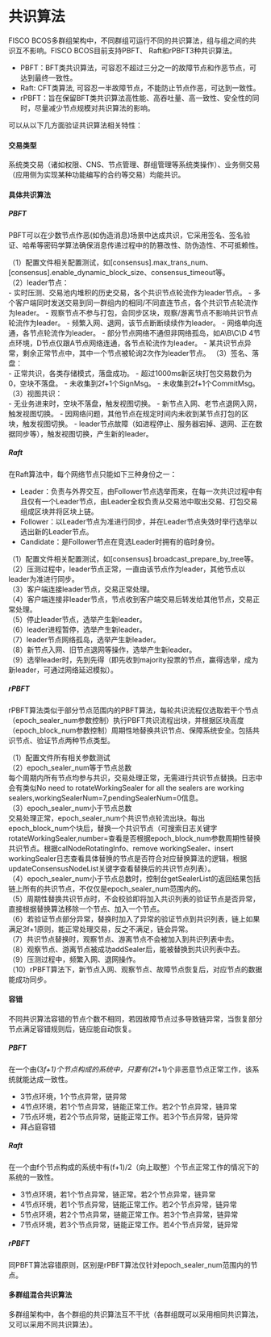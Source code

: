 # 共识算法

FISCO BCOS多群组架构中，不同群组可运行不同的共识算法，组与组之间的共识互不影响。FISCO BCOS目前支持PBFT、 Raft和rPBFT3种共识算法。

- PBFT：BFT类共识算法，可容忍不超过三分之一的故障节点和作恶节点，可达到最终一致性。
- Raft: CFT类算法, 可容忍一半故障节点，不能防止节点作恶，可达到一致性。
- rPBFT：旨在保留BFT类共识算法高性能、高吞吐量、高一致性、安全性的同时，尽量减少节点规模对共识算法的影响。<br/>

可以从以下几方面验证共识算法相关特性：<br/>
#### 交易类型
系统类交易（诸如权限、CNS、节点管理、群组管理等系统类操作）、业务侧交易（应用侧为实现某种功能编写的合约等交易）均能共识。<br/>

#### 具体共识算法
##### PBFT
PBFT可以在少数节点作恶(如伪造消息)场景中达成共识，它采用签名、签名验证、哈希等密码学算法确保消息传递过程中的防篡改性、防伪造性、不可抵赖性。

（1）配置文件相关配置测试，如[consensus].max_trans_num、[consensus].enable_dynamic_block_size、consensus_timeout等。 <br/>
（2）leader节点： <br/>
    - 实时压测、交易池内堆积的历史交易，各个共识节点轮流作为leader节点。 
    - 多个客户端同时发送交易到同一群组内的相同/不同直连节点，各个共识节点轮流作为leader。 
    - 观察节点不参与打包，会同步区块，观察/游离节点不影响共识节点轮流作为leader。 
    - 频繁入网、退网，该节点断断续续作为leader。 
    - 网络单向连通，各节点轮流作为leader。 
    - 部分节点网络不通但非网络孤岛，如A\B\C\D 4节点环境，D节点仅跟A节点网络连通，各节点轮流作为leader。 
    - 某共识节点异常，剩余正常节点中，其中一个节点被轮询2次作为leader节点。 
（3）签名、落盘： <br/>
    - 正常共识，各类存储模式，落盘成功。 
    - 超过1000ms新区块打包交易数仍为0，空块不落盘。 
    - 未收集到2f+1个SignMsg。 
    - 未收集到2f+1个CommitMsg。 
（3）视图共识： <br/>
    - 无业务进来时，空块不落盘，触发视图切换。 
    - 新节点入网、老节点退网入网，触发视图切换。 
    - 因网络问题，其他节点在规定时间内未收到某节点打包的区块，触发视图切换。 
    - leader节点故障（如进程停止、服务器宕掉、退网、正在数据同步等），触发视图切换，产生新的leader。 
##### Raft
在Raft算法中，每个网络节点只能如下三种身份之一：<br/>
- Leader：负责与外界交互，由Follower节点选举而来，在每一次共识过程中有且仅有一个Leader节点，由Leader全权负责从交易池中取出交易、打包交易组成区块并将区块上链。
- Follower：以Leader节点为准进行同步，并在Leader节点失效时举行选举以选出新的Leader节点。
- Candidate：是Follower节点在竞选Leader时拥有的临时身份。<br/>

（1）配置文件相关配置测试，如[consensus].broadcast_prepare_by_tree等。 <br/>
（2）压测过程中，leader节点正常，一直由该节点作为leader，其他节点以leader为准进行同步。 <br/>
（3）客户端连接leader节点，交易正常处理。 <br/>
（4）客户端连接非leader节点，节点收到客户端交易后转发给其他节点，交易正常处理。 <br/>
（5）停止leader节点，选举产生新leader。 <br/>
（6）leader进程暂停，选举产生新leader。 <br/>
（7）leader节点网络孤岛，选举产生新leader。 <br/>
（8）新节点入网、旧节点退网等操作，选举产生新leader。 <br/>
（9）选举leader时，先到先得（即先收到majority投票的节点，赢得选举，成为新leader，可通过网络延迟模拟）。

##### rPBFT
rPBFT算法类似于部分节点范围内的PBFT算法，每轮共识流程仅选取若干个节点（epoch_sealer_num参数控制）执行PBFT共识流程出块，并根据区块高度（epoch_block_num参数控制）周期性地替换共识节点、保障系统安全。包括共识节点、验证节点两种节点类型。

（1）配置文件所有相关参数测试 <br/>
（2）epoch_sealer_num等于节点总数 <br/>
每个周期内所有节点均参与共识，交易处理正常，无需进行共识节点替换。日志中会有类似No need to rotateWorkingSealer for all the sealers are working sealers,workingSealerNum=7,pendingSealerNum=0信息。 <br/>
（3）epoch_sealer_num小于节点总数 <br/>
交易处理正常，epoch_sealer_num个共识节点轮流出块。每出epoch_block_num个块后，替换一个共识节点（可搜索日志关键字rotateWorkingSealer,number=查看是否根据epoch_block_num参数周期性替换共识节点。根据calNodeRotatingInfo、remove workingSealer、insert workingSealer日志查看具体替换的节点是否符合对应替换算法的逻辑，根据updateConsensusNodeList关键字查看替换后的共识节点列表）。 <br/>
（4）epoch_sealer_num小于节点总数时，控制台getSealerList的返回结果包括链上所有的共识节点，不仅仅是epoch_sealer_num范围内的。 <br/>
（5）周期性替换共识节点时，不会校验即将加入共识列表的验证节点是否异常，直接根据替换算法移除一个节点、加入一个节点。 <br/>
（6）若验证节点部分异常，替换时加入了异常的验证节点到共识列表，链上如果满足3f+1原则，能正常处理交易，反之不满足，链会异常。 <br/>
（7）共识节点替换时，观察节点、游离节点不会被加入到共识列表中去。 <br/>
（8）观察节点、游离节点被成功addSealer后，能被替换到共识列表中去。 <br/>
（9）压测过程中，频繁入网、退网操作。 <br/>
（10）rPBFT算法下，新节点入网、观察节点、故障节点恢复后，对应节点的数据能成功同步。

#### 容错
不同共识算法容错的节点个数不相同，若因故障节点过多导致链异常，当恢复部分节点满足容错规则后，链应能自动恢复。
##### PBFT
在一个由(3*f+1)个节点构成的系统中，只要有(2*f+1)个非恶意节点正常工作，该系统就能达成一致性。
- 3节点环境，1个节点异常，链异常
- 4节点环境，若1个节点异常，链能正常工作。若2个节点异常，链异常
- 7节点环境，若2个节点异常，链能正常工作。若3个节点异常，链异常
- 拜占庭容错 
##### Raft
在一个由f个节点构成的系统中有(f+1)/2（向上取整）个节点正常工作的情况下的系统的一致性。
- 3节点环境，若1个节点异常，链正常。若2个节点异常，链异常
- 4节点环境，若1个节点异常，链能正常工作。若2个节点异常，链异常
- 5节点环境，若2个节点异常，链能正常工作。若3个节点异常，链异常
- 7节点环境，若3个节点异常，链能正常工作。若4个节点异常，链异常
##### rPBFT
同PBFT算法容错原则，区别是rPBFT算法仅针对epoch_sealer_num范围内的节点。   
#### 多群组混合共识算法
多群组架构中，各个群组的共识算法互不干扰（各群组既可以采用相同共识算法，又可以采用不同共识算法）。<br/><br/>
